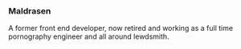 ### Maldrasen 
A former front end developer, now retired and working as a full time pornography engineer and all around lewdsmith. 
